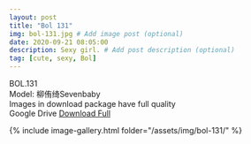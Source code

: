```yaml
---
layout: post
title: "Bol 131"
img: bol-131.jpg # Add image post (optional)
date: 2020-09-21 08:05:00
description: Sexy girl. # Add post description (optional)
tag: [cute, sexy, Bol]
---
```

BOL.131  
Model: 柳侑绮Sevenbaby                                                     
Images in download package have full quality                    
Google Drive [Download Full](http://gestyy.com/eeAV5Z)

{% include image-gallery.html folder="/assets/img/bol-131/" %}

